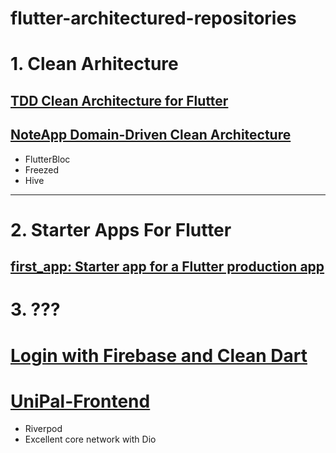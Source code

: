 # flutter-architectured-repositories

# 1. Clean Arhitecture
  
  ## [TDD Clean Architecture for Flutter](https://github.com/ResoCoder/flutter-tdd-clean-architecture-course)

  ## [NoteApp Domain-Driven Clean Architecture](https://github.com/imSanjaySoni/NoteApp-Clean-Architecture)
  - FlutterBloc
  - Freezed
  - Hive

----------

# 2. Starter Apps For Flutter

  ## [first_app: Starter app for a Flutter production app](https://github.com/gregertw/actingweb_firstapp)

# 3. ???

# [Login with Firebase and Clean Dart](https://github.com/jacobaraujo7/login-firebase-clean-dart)

# [UniPal-Frontend](https://github.com/cyntaria/UniPal-Frontend)
- Riverpod
- Excellent core network with Dio

